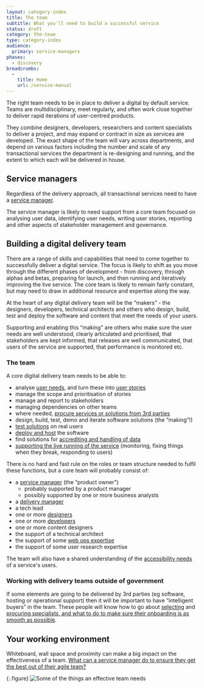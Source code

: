 ```yaml
---
layout: category-index
title: The team
subtitle: What you'll need to build a successful service
status: draft
category: the-team
type: category-index
audience:
  primary: service-managers
phases:
  - discovery
breadcrumbs:
  -
    title: Home
    url: /service-manual
---
```


The right team needs to be in place to deliver a digital by default service. Teams are multidisciplinary, meet regularly, and often work close together to deliver rapid iterations of user-centred products. 

They combine designers, developers, researchers and content specialists to deliver a project, and may expand or contract in size as services are developed. The exact shape of the team will vary across departments, and depend on various factors including the number and scale of any transactional services the department is re-designing and running, and the extent to which each will be delivered in house.

## Service managers

Regardless of the delivery approach, all transactional services need to have a [service manager](/service-manual/the-team/service-manager.html).

The service manager is likely to need support from a core team focused on analysing user data, identifying user needs, writing user stories, reporting and other aspects of stakeholder management and governance.  

## Building a digital delivery team

There are a range of skills and capabilities that need to come together to successfully deliver a digital service. The focus is likely to shift as you move through the different phases of development - from discovery, through alphas and betas, preparing for launch, and then running and iteratively improving the live service. The core team is likely to remain fairly constant, but may need to draw in additional resource and expertise along the way. 

At the heart of any digital delivery team will be the “makers” - the designers, developers, technical architects and others who design, build, test and deploy the software and content that meet the needs of your users. 

Supporting and enabling this “making” are others who make sure the user needs are well understood, clearly articulated and prioritised, that stakeholders are kept informed, that releases are well communicated, that users of the service are supported, that performance is monitored etc. 

### The team

A core digital delivery team needs to be able to: 

* analyse [user needs](/service-manual/users/user-needs.html), and turn these into [user stories](/service-manual/agile/writing-user-stories.html) 
* manage the scope and prioritisation of stories 
* manage and report to stakeholders
* managing dependencies on other teams 
* where needed, [procure services or solutions from 3rd parties](/service-manual/the-team/working-with-specialists.html)
* design, build, test, demo and iterate software solutions (the “making”!)
* [test solutions](/service-manual/users/introduction-to-user-research.html) on real users 
* [deploy and host](/service-manual/operations/hosting.html) the software 
* find solutions for [accrediting and handling of data](/service-manual/making-software/information-security.html)
* [supporting the live running of the service](/service-manual/operations/index.html) (monitoring, fixing things when they break, responding to users)

There is no hard and fast rule on the roles or team structure needed to fulfil these functions, but a core team will probably consist of:

* a [service manager](/service-manual/the-team/service-manager.html) (the “product owner”)
	* probably supported by a product manager 
	* possibly supported by one or more business analysts 
* a [delivery manager](/service-manual/the-team/delivery-manager.html)
* a tech lead
* one or more [designers](/service-manual/the-team/designer.html)
* one or more [developers](/service-manual/the-team/developer.html)
* one or more content designers
* the support of a technical architect
* the support of some [web ops expertise](/service-manual/the-team/web-operations.html)
* the support of some user research expertise

The team will also have a shared understanding of the [accessibility needs](/service-manual/the-team/accessibility.html) of a service's users.

### Working with delivery teams outside of government

If some elements are going to be delivered by 3rd parties (eg software, hosting or operational support) then it will be important to have “intelligent buyers” in the team. These people will know how to go about [selecting](/service-manual/the-team/transformation-partner.html) and [procuring specialists, and what to do to make sure their onboarding is as smooth as possible](/service-manual/the-team/working-with-specialists.html).

## Your working environment

Whiteboard, wall space and proximity can make a big impact on the effectiveness of a team. [What can a service manager do to ensure they get the best out of their agile team?](/service-manual/the-team/working-environment.html)

{:.figure}
![Some of the things an effective team needs](/service-manual/assets/images/team-assets.png)

